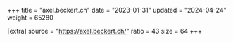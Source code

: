 +++
title = "axel.beckert.ch"
date = "2023-01-31"
updated = "2024-04-24"
weight = 65280

[extra]
source = "https://axel.beckert.ch/"
ratio = 43
size = 64
+++
